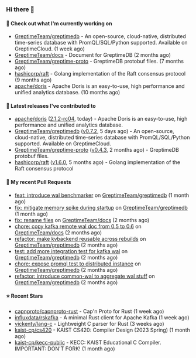 ### Hi there 👋

#### 👷 Check out what I'm currently working on

- [GreptimeTeam/greptimedb](https://github.com/GreptimeTeam/greptimedb) - An open-source, cloud-native, distributed time-series database with PromQL/SQL/Python supported. Available on GreptimeCloud. (1 week ago)
- [GreptimeTeam/docs](https://github.com/GreptimeTeam/docs) - Document for GreptimeDB (2 months ago)
- [GreptimeTeam/greptime-proto](https://github.com/GreptimeTeam/greptime-proto) - GreptimeDB protobuf files. (7 months ago)
- [hashicorp/raft](https://github.com/hashicorp/raft) - Golang implementation of the Raft consensus protocol (9 months ago)
- [apache/doris](https://github.com/apache/doris) - Apache Doris is an easy-to-use, high performance and unified analytics database. (10 months ago)

#### 🔭 Latest releases I've contributed to

- [apache/doris](https://github.com/apache/doris) ([2.1.2-rc04](https://github.com/apache/doris/releases/tag/2.1.2-rc04), today) - Apache Doris is an easy-to-use, high performance and unified analytics database.
- [GreptimeTeam/greptimedb](https://github.com/GreptimeTeam/greptimedb) ([v0.7.2](https://github.com/GreptimeTeam/greptimedb/releases/tag/v0.7.2), 5 days ago) - An open-source, cloud-native, distributed time-series database with PromQL/SQL/Python supported. Available on GreptimeCloud.
- [GreptimeTeam/greptime-proto](https://github.com/GreptimeTeam/greptime-proto) ([v0.4.3](https://github.com/GreptimeTeam/greptime-proto/releases/tag/v0.4.3), 2 months ago) - GreptimeDB protobuf files.
- [hashicorp/raft](https://github.com/hashicorp/raft) ([v1.6.0](https://github.com/hashicorp/raft/releases/tag/v1.6.0), 5 months ago) - Golang implementation of the Raft consensus protocol

#### 🔨 My recent Pull Requests

- [feat: introduce wal benchmarker](https://github.com/GreptimeTeam/greptimedb/pull/3446) on [GreptimeTeam/greptimedb](https://github.com/GreptimeTeam/greptimedb) (1 month ago)
- [fix: mitigate memory spike during startup](https://github.com/GreptimeTeam/greptimedb/pull/3418) on [GreptimeTeam/greptimedb](https://github.com/GreptimeTeam/greptimedb) (1 month ago)
- [fix: rename files](https://github.com/GreptimeTeam/docs/pull/799) on [GreptimeTeam/docs](https://github.com/GreptimeTeam/docs) (2 months ago)
- [chore: copy kafka remote wal doc from 0.5 to 0.6](https://github.com/GreptimeTeam/docs/pull/795) on [GreptimeTeam/docs](https://github.com/GreptimeTeam/docs) (2 months ago)
- [refactor: make kvbackend reusable across rebuilds](https://github.com/GreptimeTeam/greptimedb/pull/3202) on [GreptimeTeam/greptimedb](https://github.com/GreptimeTeam/greptimedb) (2 months ago)
- [test: add more integration test for kafka wal](https://github.com/GreptimeTeam/greptimedb/pull/3190) on [GreptimeTeam/greptimedb](https://github.com/GreptimeTeam/greptimedb) (2 months ago)
- [chore: expose promql test to distributed instance](https://github.com/GreptimeTeam/greptimedb/pull/3176) on [GreptimeTeam/greptimedb](https://github.com/GreptimeTeam/greptimedb) (2 months ago)
- [refactor: introduce common-wal to aggregate wal stuff](https://github.com/GreptimeTeam/greptimedb/pull/3171) on [GreptimeTeam/greptimedb](https://github.com/GreptimeTeam/greptimedb) (2 months ago)

#### ⭐ Recent Stars

- [capnproto/capnproto-rust](https://github.com/capnproto/capnproto-rust) - Cap&#39;n Proto for Rust (1 week ago)
- [influxdata/rskafka](https://github.com/influxdata/rskafka) - A minimal Rust client for Apache Kafka (1 week ago)
- [vickenty/lang-c](https://github.com/vickenty/lang-c) - Lightweight C parser for Rust (3 weeks ago)
- [kaist-cp/cs420](https://github.com/kaist-cp/cs420) - KAIST CS420: Compiler Design (2023 Spring) (1 month ago)
- [kaist-cp/kecc-public](https://github.com/kaist-cp/kecc-public) - KECC: KAIST Educational C Compiler.  IMPORTANT: DON&#39;T FORK! (1 month ago)
